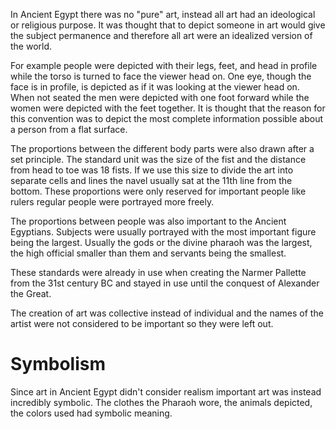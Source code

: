 In Ancient Egypt there was no "pure" art, instead all art had an ideological or religious purpose. It was thought that to depict someone in art would give the subject permanence and therefore all art were an idealized version of the world.

For example people were depicted with their legs, feet, and head in profile while the torso is turned to face the viewer head on. One eye, though the face is in profile, is depicted as if it was looking at the viewer head on. When not seated the men were depicted with one foot forward while the women were depicted with the feet together.  It is thought that the reason for this convention was to depict the most complete information possible about a person from a flat surface.

The proportions between the different body parts were also drawn after a set principle. The standard unit was the size of the fist and the distance from head to toe was 18 fists. If we use this size to divide the art into separate cells and lines the navel usually sat at the 11th line from the bottom. These proportions were only reserved for important people like rulers regular people were portrayed more freely.

The proportions between people was also important to the Ancient Egyptians. Subjects were usually portrayed with the most important figure being the largest. Usually the gods or the divine pharaoh was the largest, the high official smaller than them and servants being the smallest.

These standards were already in use when creating the Narmer Pallette from the 31st century BC and stayed in use until the conquest of Alexander the Great.

The creation of art was collective instead of individual and the names of the artist were not considered to be important so they were left out.

# Symbolism
Since art in Ancient Egypt didn't consider realism important art was instead incredibly symbolic. The clothes the Pharaoh wore, the animals depicted, the colors used had symbolic meaning.